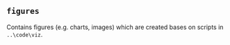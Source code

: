 ## `figures`

Contains figures (e.g. charts, images) which are created bases on scripts in `..\code\viz`.